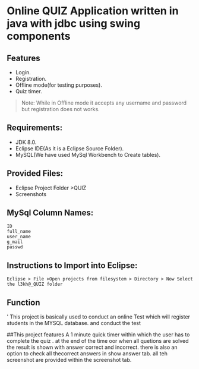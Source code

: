 
# Online QUIZ Application written in java with jdbc using swing components  
## Features
- Login.
- Registration.
- Offline mode(for testing purposes).
- Quiz timer.

> Note: While in  Offline mode it accepts any username and password but registration does not works.
## Requirements:
- JDK 8.0.
- Eclipse IDE(As it is a Eclipse Source Folder).
- MySQL(We have used MySql Workbench to Create tables).
##  Provided Files:
- Eclipse Project Folder >QUIZ
- Screenshots
## MySql Column Names:
```
ID
full_name
user_name
g_mail
passwd
```
## Instructions to Import into Eclipse:
`Eclipse > File >Open projects from filesystem > Directory > Now Select the l3kh@_QUIZ folder`
## Function
'
This project is basically used to conduct an online Test which will register students in the MYSQL database.
and conduct the test

##This project features 
A 1 minute quick timer within which the user has to complete the quiz .
at the end of the time oor when all quetions are solved the result is shown with answer correct and incorrect.
there is also an option to check all thecorrect answers in show answer tab.
all teh screenshot are provided within the screenshot tab.
